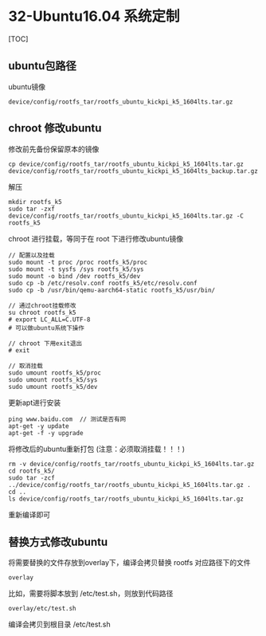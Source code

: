 # 32-Ubuntu16.04 系统定制

[TOC]



## ubuntu包路径

ubuntu镜像

```
device/config/rootfs_tar/rootfs_ubuntu_kickpi_k5_1604lts.tar.gz
```



## chroot 修改ubuntu

修改前先备份保留原本的镜像

```
cp device/config/rootfs_tar/rootfs_ubuntu_kickpi_k5_1604lts.tar.gz device/config/rootfs_tar/rootfs_ubuntu_kickpi_k5_1604lts_backup.tar.gz
```



解压

```
mkdir rootfs_k5
sudo tar -zxf device/config/rootfs_tar/rootfs_ubuntu_kickpi_k5_1604lts.tar.gz -C rootfs_k5
```



chroot 进行挂载，等同于在 root 下进行修改ubuntu镜像

```
// 配置以及挂载
sudo mount -t proc /proc rootfs_k5/proc
sudo mount -t sysfs /sys rootfs_k5/sys
sudo mount -o bind /dev rootfs_k5/dev
sudo cp -b /etc/resolv.conf rootfs_k5/etc/resolv.conf
sudo cp -b /usr/bin/qemu-aarch64-static rootfs_k5/usr/bin/

// 通过chroot挂载修改
su chroot rootfs_k5
# export LC_ALL=C.UTF-8
# 可以做ubuntu系统下操作

// chroot 下用exit退出
# exit

// 取消挂载
sudo umount rootfs_k5/proc
sudo umount rootfs_k5/sys
sudo umount rootfs_k5/dev
```



更新apt进行安装

```
ping www.baidu.com  // 测试是否有网
apt-get -y update
apt-get -f -y upgrade
```



将修改后的ubuntu重新打包 (注意：必须取消挂载！！！)

```
rm -v device/config/rootfs_tar/rootfs_ubuntu_kickpi_k5_1604lts.tar.gz
cd rootfs_k5/
sudo tar -zcf ../device/config/rootfs_tar/rootfs_ubuntu_kickpi_k5_1604lts.tar.gz .
cd ..
ls device/config/rootfs_tar/rootfs_ubuntu_kickpi_k5_1604lts.tar.gz
```



重新编译即可



## 替换方式修改ubuntu

将需要替换的文件存放到overlay下，编译会拷贝替换 rootfs 对应路径下的文件

```
overlay
```



比如，需要将脚本放到 /etc/test.sh，则放到代码路径

```
overlay/etc/test.sh
```

编译会拷贝到根目录 /etc/test.sh





